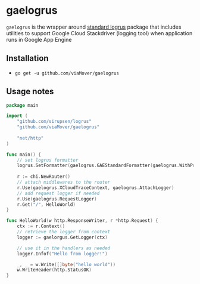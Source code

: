 # gaelogrus

`gaelogrus` is the wrapper around [standard logrus](https://github.com/sirupsen/logrus) package that includes utilities
to support Google Cloud Stackdriver (logging tool) when application runs in Google App Engine

## Installation
* `go get -u github.com/viaMover/gaelogrus`

## Usage notes
```go
package main

import (
    "github.com/sirupsen/logrus"
    "github.com/viaMover/gaelogrus"
    
    "net/http"
)

func main() {
    // set logrus formatter 
    logrus.SetFormatter(gaelogrus.GAEStandardFormatter(gaelogrus.WithProjectID("project_id")))
    
    r := chi.NewRouter() 
    // attach middlewares to the router
    r.Use(gaelogrus.XCloudTraceContext, gaelogrus.AttachLogger)
    // add request logger if needed 
    r.Use(gaelogrus.RequestLogger)
	r.Get("/", HelloWorld)
}

func HelloWorld(w http.ResponseWriter, r *http.Request) {
    ctx := r.Context()
    // retrieve the logger from context
    logger := gaelorgus.GetLogger(ctx)

    // use it in the handlers as needed
    logger.Infof("Hello from logger!")

    _, _ = w.Write([]byte("hello world"))
    w.WriteHeader(http.StatusOK)
}
```

